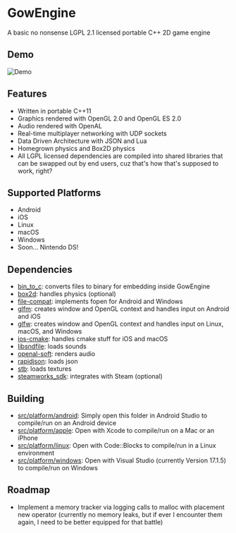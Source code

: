 # GowEngine
A basic no nonsense LGPL 2.1 licensed portable C++ 2D game engine

## Demo
![Demo](https://github.com/sgowen/GowEngine/blob/main/demo.gif)

## Features
* Written in portable C++11
* Graphics rendered with OpenGL 2.0 and OpenGL ES 2.0
* Audio rendered with OpenAL
* Real-time multiplayer networking with UDP sockets
* Data Driven Architecture with JSON and Lua
* Homegrown physics and Box2D physics
* All LGPL licensed dependencies are compiled into shared libraries that can be swapped out by end users, cuz that's how that's supposed to work, right?

## Supported Platforms
* Android
* iOS
* Linux
* macOS
* Windows
* Soon... Nintendo DS!

## Dependencies
* [bin_to_c](https://github.com/sgowen/bin_to_c): converts files to binary for embedding inside GowEngine
* [box2d](https://github.com/erincatto/box2d): handles physics (optional)
* [file-compat](https://github.com/brackeen/file-compat): implements fopen for Android and Windows  
* [glfm](https://github.com/brackeen/glfm): creates window and OpenGL context and handles input on Android and iOS
* [glfw](https://github.com/glfw/glfw): creates window and OpenGL context and handles input on Linux, macOS, and Windows
* [ios-cmake](https://github.com/leetal/ios-cmake): handles cmake stuff for iOS and macOS
* [libsndfile](https://github.com/libsndfile/libsndfile): loads sounds
* [openal-soft](https://github.com/kcat/openal-soft): renders audio
* [rapidjson](https://github.com/Tencent/rapidjson): loads json
* [stb](https://github.com/nothings/stb): loads textures
* [steamworks_sdk](https://github.com/sgowen/steamworks_sdk): integrates with Steam (optional)

## Building
* [src/platform/android](https://github.com/sgowen/GowEngine/tree/main/src/platform/android): Simply open this folder in Android Studio to compile/run on an Android device
* [src/platform/apple](https://github.com/sgowen/GowEngine/tree/main/src/platform/apple): Open with Xcode to compile/run on a Mac or an iPhone
* [src/platform/linux](https://github.com/sgowen/GowEngine/tree/main/src/platform/linux): Open with Code::Blocks to compile/run in a Linux environment
* [src/platform/windows](https://github.com/sgowen/GowEngine/tree/main/src/platform/windows): Open with Visual Studio (currently Version 17.1.5) to compile/run on Windows

## Roadmap
* Implement a memory tracker via logging calls to malloc with placement new operator (currently no memory leaks, but if ever I encounter them again, I need to be better equipped for that battle)

